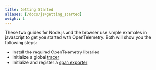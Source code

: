 ```yaml
---
title: Getting Started
aliases: [/docs/js/getting_started]
weight: 1
---
```


These two guides for Node.js and the browser use simple examples in javascript
to get you started with OpenTelemetry. Both will show you the following steps:

- Install the required OpenTelemetry libraries
- Initialize a global [tracer](/docs/specs/otel/trace/api/#tracer)
- Initialize and register a
  [span exporter](/docs/specs/otel/trace/sdk/#span-exporter)
